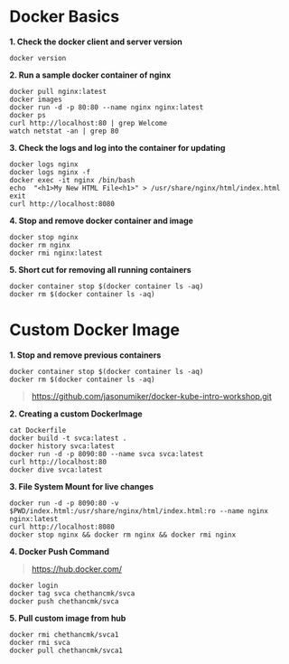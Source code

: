 # Docker Basics
**1. Check the docker client and server version**

	docker version 

**2. Run a sample docker container of nginx**

    docker pull nginx:latest
    docker images
    docker run -d -p 80:80 --name nginx nginx:latest
    docker ps
    curl http://localhost:80 | grep Welcome
    watch netstat -an | grep 80

**3. Check the logs and log into the container for updating**

    docker logs nginx
    docker logs nginx -f
    docker exec -it nginx /bin/bash
    echo  "<h1>My New HTML File<h1>" > /usr/share/nginx/html/index.html
    exit
    curl http://localhost:8080

**4. Stop and remove docker container and image**

    docker stop nginx
    docker rm nginx
    docker rmi nginx:latest

**5. Short cut for removing all running containers**

    docker container stop $(docker container ls -aq)
    docker rm $(docker container ls -aq)    


# Custom Docker Image
**1. Stop and remove previous containers**

    docker container stop $(docker container ls -aq)
    docker rm $(docker container ls -aq)
 
>  https://github.com/jasonumiker/docker-kube-intro-workshop.git

**2. Creating a custom DockerImage**

    cat Dockerfile
    docker build -t svca:latest .
    docker history svca:latest
    docker run -d -p 8090:80 --name svca svca:latest
    curl http://localhost:80
    docker dive svca:latest

**3. File System Mount for live changes**

    docker run -d -p 8090:80 -v $PWD/index.html:/usr/share/nginx/html/index.html:ro --name nginx nginx:latest
    curl http://localhost:8080
    docker stop nginx && docker rm nginx && docker rmi nginx

**4. Docker Push Command** 

> https://hub.docker.com/

    docker login
    docker tag svca chethancmk/svca
    docker push chethancmk/svca
  
**5. Pull custom image from hub**

    docker rmi chethancmk/svca1
    docker rmi svca
    docker pull chethancmk/svca1

